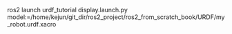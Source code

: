 ros2 launch urdf_tutorial display.launch.py model:=/home/kejun/git_dir/ros2_project/ros2_from_scratch_book/URDF/my_robot.urdf.xacro

